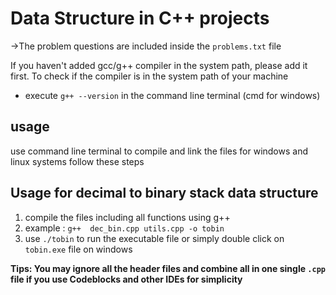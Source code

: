 # Data Structure in C++ projects

->The problem questions are included inside the ```problems.txt``` file

If you haven't added gcc/g++ compiler in the system path, please add it first. To check if the compiler is in the system path of your machine 
- execute ```g++ --version``` in the command line terminal (cmd for windows)


## usage
use command line terminal to compile and link the files
for windows and linux systems follow these steps


## Usage for decimal to binary stack data structure
1. compile the files including all functions using g++
2. example : ```g++  dec_bin.cpp utils.cpp -o tobin ```
3. use   ``` ./tobin ``` to run the executable file  or simply double click on ```tobin.exe``` file on windows

<b>Tips: You may ignore all the header files and combine all in one single ```.cpp``` file if you use Codeblocks and other IDEs for simplicity </b>